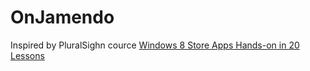 # OnJamendo
Inspired by PluralSighn cource [Windows 8 Store Apps Hands-on in 20 Lessons](http://www.pluralsight.com/courses/windows8-hands-on)
